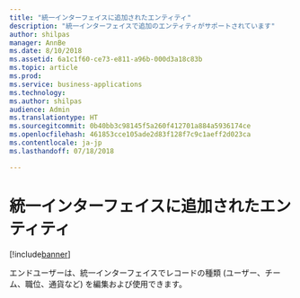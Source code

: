 ```yaml
---
title: "統一インターフェイスに追加されたエンティティ"
description: "統一インターフェイスで追加のエンティティがサポートされています"
author: shilpas
manager: AnnBe
ms.date: 8/10/2018
ms.assetid: 6a1c1f60-ce73-e811-a96b-000d3a18c83b
ms.topic: article
ms.prod: 
ms.service: business-applications
ms.technology: 
ms.author: shilpas
audience: Admin
ms.translationtype: HT
ms.sourcegitcommit: 0b40bb3c98145f5a260f412701a884a5936174ce
ms.openlocfilehash: 461853cce105ade2d83f128f7c9c1aeff2d023ca
ms.contentlocale: ja-jp
ms.lasthandoff: 07/18/2018

---
```

# <a name="entities-added-to-the-unified-interface"></a>統一インターフェイスに追加されたエンティティ


[!include[banner](../../includes/banner.md)]

エンドユーザーは、統一インターフェイスでレコードの種類 (ユーザー、チーム、職位、通貨など) を編集および使用できます。 

